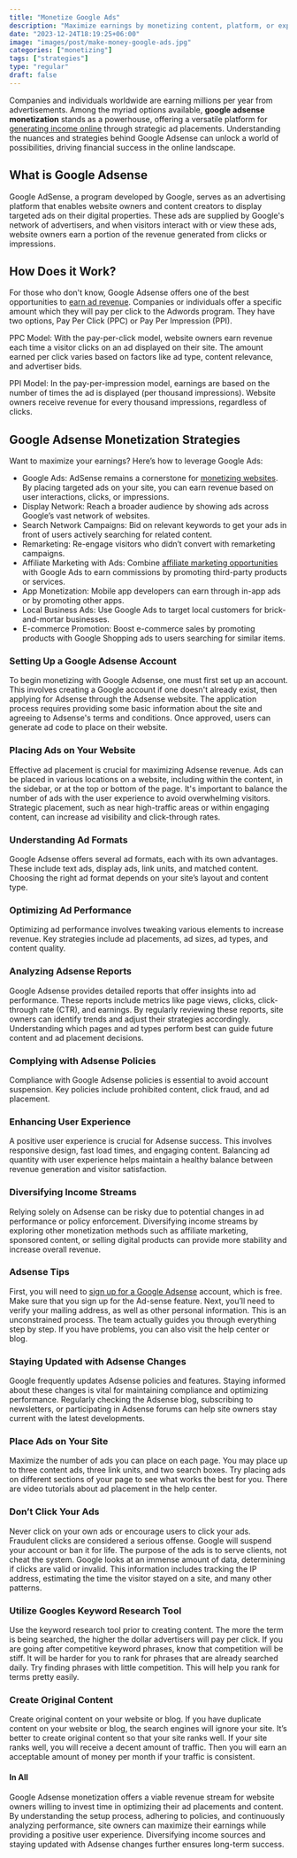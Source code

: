 ```yaml
---
title: "Monetize Google Ads"
description: "Maximize earnings by monetizing content, platform, or expertise. Explore revenue streams like advertising, affiliate marketing, and digital products."
date: "2023-12-24T18:19:25+06:00"
image: "images/post/make-money-google-ads.jpg"
categories: ["monetizing"]
tags: ["strategies"]
type: "regular"
draft: false
---
```


Companies and individuals worldwide are earning millions per year from advertisements. Among the myriad options available, **google adsense monetization** stands as a powerhouse, offering a versatile platform for [generating income online](/blog/ways-to-make-money/) through strategic ad placements. Understanding the nuances and strategies behind Google Adsense can unlock a world of possibilities, driving financial success in the online landscape.

## What is Google Adsense

Google AdSense, a program developed by Google, serves as an advertising platform that enables website owners and content creators to display targeted ads on their digital properties. These ads are supplied by Google's network of advertisers, and when visitors interact with or view these ads, website owners earn a portion of the revenue generated from clicks or impressions.

## How Does it Work?

For those who don't know, Google Adsense offers one of the best opportunities to [earn ad revenue](/blog/ad-revenue-strategies/). Companies or individuals offer a specific amount which they will pay per click to the Adwords program. They have two options, Pay Per Click (PPC) or Pay Per Impression (PPI).

PPC Model: With the pay-per-click model, website owners earn revenue each time a visitor clicks on an ad displayed on their site. The amount earned per click varies based on factors like ad type, content relevance, and advertiser bids.

PPI Model: In the pay-per-impression model, earnings are based on the number of times the ad is displayed (per thousand impressions). Website owners receive revenue for every thousand impressions, regardless of clicks.

## Google Adsense Monetization Strategies

Want to maximize your earnings? Here’s how to leverage Google Ads:

- Google Ads: AdSense remains a cornerstone for [monetizing websites](/blog/how-to-monetize-a-website/). By placing targeted ads on your site, you can earn revenue based on user interactions, clicks, or impressions.
- Display Network: Reach a broader audience by showing ads across Google’s vast network of websites.
- Search Network Campaigns: Bid on relevant keywords to get your ads in front of users actively searching for related content.
- Remarketing: Re-engage visitors who didn’t convert with remarketing campaigns.
- Affiliate Marketing with Ads: Combine [affiliate marketing opportunities](/blog/affiliate-marketing-fundamentals/) with Google Ads to earn commissions by promoting third-party products or services.
- App Monetization: Mobile app developers can earn through in-app ads or by promoting other apps.
- Local Business Ads: Use Google Ads to target local customers for brick-and-mortar businesses.
- E-commerce Promotion: Boost e-commerce sales by promoting products with Google Shopping ads to users searching for similar items.

### Setting Up a Google Adsense Account

To begin monetizing with Google Adsense, one must first set up an account. This involves creating a Google account if one doesn't already exist, then applying for Adsense through the Adsense website. The application process requires providing some basic information about the site and agreeing to Adsense's terms and conditions. Once approved, users can generate ad code to place on their website.

### Placing Ads on Your Website

Effective ad placement is crucial for maximizing Adsense revenue. Ads can be placed in various locations on a website, including within the content, in the sidebar, or at the top or bottom of the page. It's important to balance the number of ads with the user experience to avoid overwhelming visitors. Strategic placement, such as near high-traffic areas or within engaging content, can increase ad visibility and click-through rates.

### Understanding Ad Formats

Google Adsense offers several ad formats, each with its own advantages. These include text ads, display ads, link units, and matched content. Choosing the right ad format depends on your site’s layout and content type.

### Optimizing Ad Performance

Optimizing ad performance involves tweaking various elements to increase revenue. Key strategies include ad placements, ad sizes, ad types, and content quality.

### Analyzing Adsense Reports

Google Adsense provides detailed reports that offer insights into ad performance. These reports include metrics like page views, clicks, click-through rate (CTR), and earnings. By regularly reviewing these reports, site owners can identify trends and adjust their strategies accordingly. Understanding which pages and ad types perform best can guide future content and ad placement decisions.

### Complying with Adsense Policies

Compliance with Google Adsense policies is essential to avoid account suspension. Key policies include prohibited content, click fraud, and ad placement.

### Enhancing User Experience

A positive user experience is crucial for Adsense success. This involves responsive design, fast load times, and engaging content. Balancing ad quantity with user experience helps maintain a healthy balance between revenue generation and visitor satisfaction.

### Diversifying Income Streams

Relying solely on Adsense can be risky due to potential changes in ad performance or policy enforcement. Diversifying income streams by exploring other monetization methods such as affiliate marketing, sponsored content, or selling digital products can provide more stability and increase overall revenue.

### Adsense Tips

First, you will need to [sign up for a Google Adsense](https://adsense.google.com/intl/en_us/start) account, which is free. Make sure that you sign up for the Ad-sense feature. Next, you’ll need to verify your mailing address, as well as other personal information. This is an unconstrained process. The team actually guides you through everything step by step. If you have problems, you can also visit the help center or blog.

### Staying Updated with Adsense Changes

Google frequently updates Adsense policies and features. Staying informed about these changes is vital for maintaining compliance and optimizing performance. Regularly checking the Adsense blog, subscribing to newsletters, or participating in Adsense forums can help site owners stay current with the latest developments.

### Place Ads on Your Site

Maximize the number of ads you can place on each page. You may place up to three content ads, three link units, and two search boxes. Try placing ads on different sections of your page to see what works the best for you. There are video tutorials about ad placement in the help center.

### Don’t Click Your Ads

Never click on your own ads or encourage users to click your ads. Fraudulent clicks are considered a serious offense. Google will suspend your account or ban it for life. The purpose of the ads is to serve clients, not cheat the system. Google looks at an immense amount of data, determining if clicks are valid or invalid. This information includes tracking the IP address, estimating the time the visitor stayed on a site, and many other patterns.

### Utilize Googles Keyword Research Tool

Use the keyword research tool prior to creating content. The more the term is being searched, the higher the dollar advertisers will pay per click. If you are going after competitive keyword phrases, know that competition will be stiff. It will be harder for you to rank for phrases that are already searched daily. Try finding phrases with little competition. This will help you rank for terms pretty easily.

### Create Original Content

Create original content on your website or blog. If you have duplicate content on your website or blog, the search engines will ignore your site. It’s better to create original content so that your site ranks well. If your site ranks well, you will receive a decent amount of traffic. Then you will earn an acceptable amount of money per month if your traffic is consistent.

#### In All

Google Adsense monetization offers a viable revenue stream for website owners willing to invest time in optimizing their ad placements and content. By understanding the setup process, adhering to policies, and continuously analyzing performance, site owners can maximize their earnings while providing a positive user experience. Diversifying income sources and staying updated with Adsense changes further ensures long-term success.
